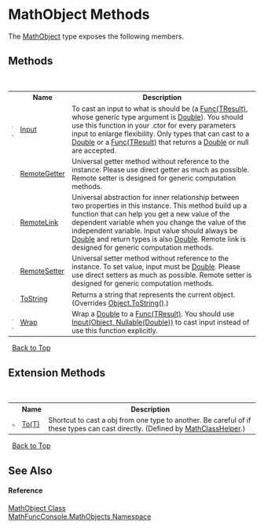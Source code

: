 # MathObject Methods
 

The <a href="bce605e3-e729-258a-0e66-9bfb6e48c607">MathObject</a> type exposes the following members.


## Methods
&nbsp;<table><tr><th></th><th>Name</th><th>Description</th></tr><tr><td>![Protected method](media/protmethod.gif "Protected method")![Static member](media/static.gif "Static member")</td><td><a href="23c83275-ce6e-daab-7df4-4a3496371af4">Input</a></td><td>
To cast an input to what is should be (a <a href="http://msdn2.microsoft.com/en-us/library/bb534960" target="_blank">Func(TResult)</a>, whose generic type argument is <a href="http://msdn2.microsoft.com/en-us/library/643eft0t" target="_blank">Double</a>). You should use this function in your .ctor for every parameters input to enlarge flexibility. Only types that can cast to a <a href="http://msdn2.microsoft.com/en-us/library/643eft0t" target="_blank">Double</a> or a <a href="http://msdn2.microsoft.com/en-us/library/bb534960" target="_blank">Func(TResult)</a> that returns a <a href="http://msdn2.microsoft.com/en-us/library/643eft0t" target="_blank">Double</a> or null are accepted.</td></tr><tr><td>![Public method](media/pubmethod.gif "Public method")</td><td><a href="090965dd-a373-63b1-08c1-bc38738ea2ad">RemoteGetter</a></td><td>
Universal getter method without reference to the instance. Please use direct getter as much as possible. Remote setter is designed for generic computation methods.</td></tr><tr><td>![Public method](media/pubmethod.gif "Public method")</td><td><a href="f27fefd1-791f-1bb1-3e1e-c8d33f566812">RemoteLink</a></td><td>
Universal abstraction for inner relationship between two properties in this instance. This method build up a function that can help you get a new value of the dependent variable when you change the value of the independent variable. Input value should always be <a href="http://msdn2.microsoft.com/en-us/library/643eft0t" target="_blank">Double</a> and return types is also <a href="http://msdn2.microsoft.com/en-us/library/643eft0t" target="_blank">Double</a>. Remote link is designed for generic computation methods.</td></tr><tr><td>![Public method](media/pubmethod.gif "Public method")</td><td><a href="9549b6b3-3f98-bc2d-f2fe-10355f8d5464">RemoteSetter</a></td><td>
Universal setter method without reference to the instance. To set value, input must be <a href="http://msdn2.microsoft.com/en-us/library/643eft0t" target="_blank">Double</a>. Please use direct setters as much as possible. Remote setter is designed for generic computation methods.</td></tr><tr><td>![Public method](media/pubmethod.gif "Public method")</td><td><a href="da420a04-08e1-4ec7-b29f-b8446ae7263d">ToString</a></td><td>
Returns a string that represents the current object.
 (Overrides <a href="http://msdn2.microsoft.com/en-us/library/7bxwbwt2" target="_blank">Object.ToString()</a>.)</td></tr><tr><td>![Private method](media/privmethod.gif "Private method")![Static member](media/static.gif "Static member")</td><td><a href="813cb774-c61c-aad9-2c5d-fa927b887ba8">Wrap</a></td><td>
Wrap a <a href="http://msdn2.microsoft.com/en-us/library/643eft0t" target="_blank">Double</a> to a <a href="http://msdn2.microsoft.com/en-us/library/bb534960" target="_blank">Func(TResult)</a>. You should use <a href="23c83275-ce6e-daab-7df4-4a3496371af4">Input(Object, Nullable(Double))</a> to cast input instead of use this function explicitly.</td></tr></table>&nbsp;
<a href="#mathobject-methods">Back to Top</a>

## Extension Methods
&nbsp;<table><tr><th></th><th>Name</th><th>Description</th></tr><tr><td>![Public Extension Method](media/pubextension.gif "Public Extension Method")</td><td><a href="718ec2ab-e890-7d30-f161-f5a9ecf2f0b3">To(T)</a></td><td>
Shortcut to cast a obj from one type to another. Be careful of if these types can cast directly.
 (Defined by <a href="f8375fff-6215-8a0d-083f-b42a5658e465">MathClassHelper</a>.)</td></tr></table>&nbsp;
<a href="#mathobject-methods">Back to Top</a>

## See Also


#### Reference
<a href="bce605e3-e729-258a-0e66-9bfb6e48c607">MathObject Class</a><br /><a href="8745ab18-90ba-9b9b-5ed1-279bdfc5b1d4">MathFuncConsole.MathObjects Namespace</a><br />